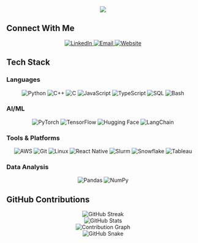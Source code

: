 
<div align="center">
  <img src="https://readme-typing-svg.vercel.app/?lines=Hi there,+I'm+Alex!;Nice to meet you!;Welcome+to+my+GitHub!;&center=true&size=27&color=4A90E2">
</div>

## Connect With Me

<div align="center">
  <a href="https://linkedin.com/in/your-linkedin-username" target="_blank">
    <img src="https://img.shields.io/badge/LinkedIn-0077B5?style=for-the-badge&logo=linkedin&logoColor=white" alt="LinkedIn">
  </a>
  <a href="mailto:your.email@example.com">
    <img src="https://img.shields.io/badge/Email-D14836?style=for-the-badge&logo=gmail&logoColor=white" alt="Email">
  </a>
  <a href="https://your-website.com" target="_blank">
    <img src="https://img.shields.io/badge/Website-000000?style=for-the-badge&logo=About.me&logoColor=white" alt="Website">
  </a>
</div>

## Tech Stack

### Languages
<div align="center">
  <img src="https://img.shields.io/badge/Python-3776AB?style=for-the-badge&logo=python&logoColor=white" alt="Python">
  <img src="https://img.shields.io/badge/C%2B%2B-00599C?style=for-the-badge&logo=c%2B%2B&logoColor=white" alt="C++">
  <img src="https://img.shields.io/badge/C-00599C?style=for-the-badge&logo=c&logoColor=white" alt="C">
  <img src="https://img.shields.io/badge/JavaScript-F7DF1E?style=for-the-badge&logo=javascript&logoColor=black" alt="JavaScript">
  <img src="https://img.shields.io/badge/TypeScript-007ACC?style=for-the-badge&logo=typescript&logoColor=white" alt="TypeScript">
  <img src="https://img.shields.io/badge/SQL-4479A1?style=for-the-badge&logo=mysql&logoColor=white" alt="SQL">
  <img src="https://img.shields.io/badge/Bash-4EAA25?style=for-the-badge&logo=gnu-bash&logoColor=white" alt="Bash">
</div>

### AI/ML
<div align="center">
  <img src="https://img.shields.io/badge/PyTorch-EE4C2C?style=for-the-badge&logo=pytorch&logoColor=white" alt="PyTorch">
  <img src="https://img.shields.io/badge/TensorFlow-FF6F00?style=for-the-badge&logo=tensorflow&logoColor=white" alt="TensorFlow">
  <img src="https://img.shields.io/badge/Hugging_Face-000000?style=for-the-badge&logo=huggingface&logoColor=white" alt="Hugging Face">
  <img src="https://img.shields.io/badge/LangChain-000000?style=for-the-badge&logo=langchain&logoColor=white" alt="LangChain">
</div>

### Tools & Platforms
<div align="center">
  <img src="https://img.shields.io/badge/AWS-232F3E?style=for-the-badge&logo=amazon-aws&logoColor=white" alt="AWS">
  <img src="https://img.shields.io/badge/Git-F05032?style=for-the-badge&logo=git&logoColor=white" alt="Git">
  <img src="https://img.shields.io/badge/Linux-FCC624?style=for-the-badge&logo=linux&logoColor=black" alt="Linux">
  <img src="https://img.shields.io/badge/React_Native-20232A?style=for-the-badge&logo=react&logoColor=61DAFB" alt="React Native">
  <img src="https://img.shields.io/badge/Slurm-000000?style=for-the-badge&logo=slurm&logoColor=white" alt="Slurm">
  <img src="https://img.shields.io/badge/Snowflake-29B5E8?style=for-the-badge&logo=snowflake&logoColor=white" alt="Snowflake">
  <img src="https://img.shields.io/badge/Tableau-E97627?style=for-the-badge&logo=tableau&logoColor=white" alt="Tableau">
</div>

### Data Analysis
<div align="center">
  <img src="https://img.shields.io/badge/Pandas-150458?style=for-the-badge&logo=pandas&logoColor=white" alt="Pandas">
  <img src="https://img.shields.io/badge/NumPy-013243?style=for-the-badge&logo=numpy&logoColor=white" alt="NumPy">
</div>

## GitHub Contributions

<div align="center">
  <img src="https://github-readme-streak-stats.herokuapp.com/?user=ANCP2021&theme=radical&hide_border=true&background=0D1117&title=GitHub%20Streak&title_color=4A90E2&text_color=FFFFFF&ring=4A90E2&fire=4A90E2&currStreakNum=4A90E2&currStreakLabel=FFFFFF&sideNums=4A90E2&sideLabels=FFFFFF&dates=4A4A4A" alt="GitHub Streak">
</div>

<div align="center">
  <img src="https://github-readme-stats.vercel.app/api?username=ANCP2021&show_icons=true&theme=radical&hide_border=true&bg_color=0D1117&title_color=4A90E2&text_color=FFFFFF&icon_color=4A90E2&title=GitHub%20Statistics" alt="GitHub Stats">
</div>

<div align="center">
  <img src="https://github-readme-activity-graph.vercel.app/graph?username=ANCP2021&theme=react-dark&hide_border=true&bg_color=0D1117&color=4A90E2&line=4A90E2&point=FFFFFF&title=Contribution%20Activity" alt="Contribution Graph">
</div>

<div align="center">
  <img src="https://github.com/ANCP2021/ANCP2021/blob/output/github-snake-custom.svg" alt="GitHub Snake">
</div>
